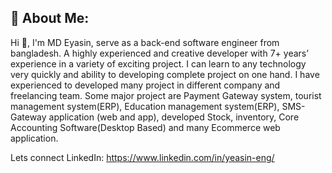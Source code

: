 ## 💫 About Me:
Hi 👋, I'm MD Eyasin, serve as a back-end software engineer from bangladesh. 
A highly experienced and creative developer with 7+ years’ experience in a variety of exciting project. 
I can learn to any technology very quickly and ability to developing complete project on one hand. 
I have experienced to developed many project in different company and freelancing team. 
Some major project are Payment Gateway system, tourist management system(ERP), Education management system(ERP), SMS-Gateway application (web and app), developed Stock, inventory, Core Accounting Software(Desktop Based) and many Ecommerce web application.

Lets connect
LinkedIn: https://www.linkedin.com/in/yeasin-eng/
